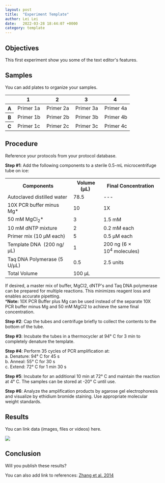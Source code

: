 ```yaml
---
layout: post
title:  "Experiment Template"
author: Lei Lei
date:   2022-03-28 18:44:07 +0000
category: template
---
```

## Objectives
This first experiment show you some of the text editor's features.


## Samples
You can add plates to organize your samples.

<table><thead><tr><th>&nbsp;</th><th data-mce-style="width: 23.75%;">1</th><th data-mce-style="width: 23.75%;">2</th><th data-mce-style="width: 23.75%;">3</th><th data-mce-style="width: 23.75%;">4</th></tr></thead><tbody><tr><th data-mce-style="width: 5%;">A</th><td data-mce-style="width: 23.75%;">&nbsp;Primer 1a</td><td data-mce-style="width: 23.75%;">&nbsp;Primer 2a</td><td data-mce-style="width: 23.75%;">&nbsp;Primer 3a</td><td data-mce-style="width: 23.75%;">&nbsp;Primer 4a</td></tr><tr><th data-mce-style="width: 5%;">B</th><td data-mce-style="width: 23.75%;">&nbsp;Primer 1b</td><td data-mce-style="width: 23.75%;">&nbsp;Primer 2b</td><td data-mce-style="width: 23.75%;">&nbsp;Primer 3b</td><td data-mce-style="width: 23.75%;">&nbsp;Primer 4b</td></tr><tr><th data-mce-style="width: 5%;">C</th><td data-mce-style="width: 23.75%;">&nbsp;Primer 1c</td><td data-mce-style="width: 23.75%;">&nbsp;Primer 2c</td><td data-mce-style="width: 23.75%;">&nbsp;Primer 3c</td><td data-mce-style="width: 23.75%;">&nbsp;Primer 4c</td></tr></tbody></table>

## Procedure

Reference your protocols from your protocol database.

**Step #1**: Add the following components to a sterile 0.5-mL microcentrifuge tube on ice:

<table border="0"><tbody><tr><th>Components</th><th>Volume (μL)&nbsp;</th><th>&nbsp;Final Concentration&nbsp;</th></tr><tr><td>Autoclaved distilled water</td><td>78.5</td><td>---&nbsp;</td></tr><tr><td>10X PCR buffer minus Mg*</td><td>10</td><td>1X&nbsp;</td></tr><tr><td>50 mM MgCl<sub>2</sub>*&nbsp;</td><td>3</td><td>1.5 mM&nbsp;</td></tr><tr><td>10 mM dNTP mixture</td><td>2</td><td>0.2 mM each&nbsp;</td></tr><tr><td>Primer mix (10 μM each)&nbsp;</td><td>5&nbsp;</td><td>0.5 μM each&nbsp;</td></tr><tr><td>Template&nbsp;DNA&nbsp;&nbsp;(200 ng/μL)&nbsp;</td><td>1&nbsp;</td><td>200 ng (6 × 10<sup>4</sup>&nbsp;molecules)&nbsp;</td></tr><tr><td>Taq DNA Polymerase (5 U/μL)&nbsp;</td><td>0.5&nbsp;</td><td>2.5 units&nbsp;</td></tr><tr><td>Total Volume</td><td>100 μL</td><td>&nbsp;</td></tr></tbody></table>

If desired, a master mix of buffer, MgCl2, dNTP's and Taq DNA polymerase can be prepared for multiple reactions. This minimizes reagent loss and enables accurate pipetting.   
***Note:** 10X PCR Buffer plus Mg can be used instead of the separate 10X PCR buffer minus Mg and 50 mM MgCl2 to achieve the same final concentration.

  **Step #2**: Cap the tubes and centrifuge briefly to collect the contents to the bottom of the tube.

  **Step #3**: Incubate the tubes in a thermocycler at 94° C  for 3 min  to completely denature the template.

  **Step #4**: Perform 35 cycles  of PCR amplification at:  
a. Denature: 94° C  for 45 s   
b. Anneal: 55° C  for 30 s   
c. Extend: 72° C  for 1 min 30 s 

  **Step #5**: Incubate for an additional 10 min  at 72° C  and maintain the reaction at 4° C. The samples can be stored at -20°  C until use.

  **Step #6**: Analyze the amplification products by agarose gel electrophoresis and visualize by ethidium bromide staining. Use appropriate molecular weight standards.

## Results

You can link data (images, files or videos) here.

![](https://www.hivebench.com/images/electrophoresis.jpg) 

## Conclusion

Will you publish these results?

You can also add link to references: [Zhang et al. 2014](http://elife.elifesciences.org/content/3/e01775)